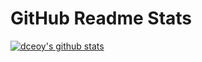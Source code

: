 GitHub Readme Stats
===================

[![dceoy's github stats](https://github-readme-stats.vercel.app/api?username=dceoy)](https://github.com/anuraghazra/github-readme-stats)
